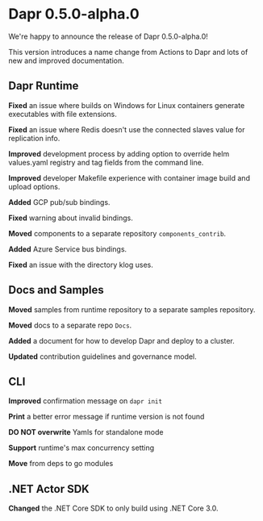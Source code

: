 # Dapr 0.5.0-alpha.0

We're happy to announce the release of Dapr 0.5.0-alpha.0!

This version introduces a name change from Actions to Dapr and lots of new and improved documentation.


## Dapr Runtime

**Fixed** an issue where builds on Windows for Linux containers generate executables with file extensions.

**Fixed** an issue where Redis doesn't use the connected slaves value for replication info. 

**Improved** development process by adding option to override helm values.yaml registry and tag fields from the command line.

**Improved** developer Makefile experience with container image build and upload options.

**Added** GCP pub/sub bindings.

**Fixed** warning about invalid bindings.

**Moved** components to a separate repository `components_contrib`.

**Added** Azure Service bus bindings.

**Fixed** an issue with the directory klog uses.


## Docs and Samples

**Moved** samples from runtime repository to a separate samples repository. 

**Moved** docs to a separate repo `Docs`.

**Added** a document for how to develop Dapr and deploy to a cluster.

**Updated** contribution guidelines and governance model.


## CLI

**Improved** confirmation message on `dapr init`

**Print** a better error message if runtime version is not found

**DO NOT overwrite** Yamls for standalone mode

**Support** runtime's max concurrency setting

**Move** from deps to go modules


## .NET Actor SDK

**Changed** the .NET Core SDK to only build using .NET Core 3.0.

